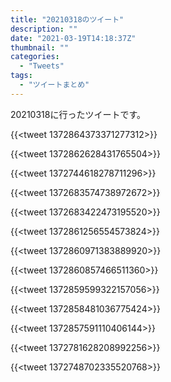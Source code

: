 ```yaml
---
title: "20210318のツイート"
description: ""
date: "2021-03-19T14:18:37Z"
thumbnail: ""
categories:
  - "Tweets"
tags:
  - "ツイートまとめ"
---
```

20210318に行ったツイートです。
<!--more-->
{{<tweet 1372864373371277312>}}

{{<tweet 1372862628431765504>}}

{{<tweet 1372744618278711296>}}

{{<tweet 1372683574738972672>}}

{{<tweet 1372683422473195520>}}

{{<tweet 1372861256554573824>}}

{{<tweet 1372860971383889920>}}

{{<tweet 1372860857466511360>}}

{{<tweet 1372859599322157056>}}

{{<tweet 1372858481036775424>}}

{{<tweet 1372857591110406144>}}

{{<tweet 1372781628208992256>}}

{{<tweet 1372748702335520768>}}

